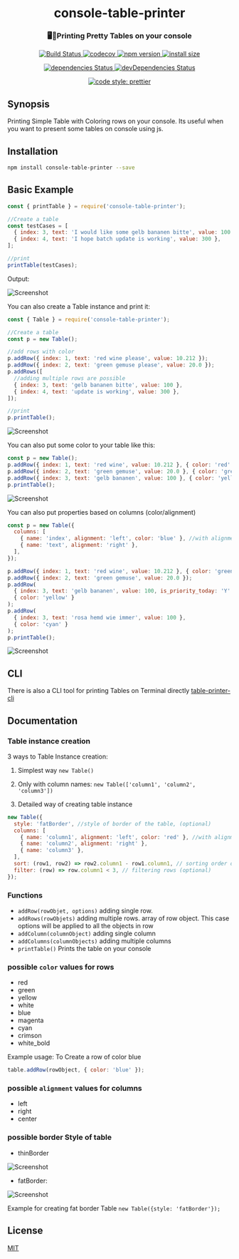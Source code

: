 <h1 align="center">console-table-printer</h1>
<h3 align="center">🖥️🍭Printing Pretty Tables on your console</h3>
<p align="center">
  <a href="https://travis-ci.org/ayonious/console-table-printer">
    <img alt="Build Status" src="https://travis-ci.org/ayonious/console-table-printer.svg?branch=master">
  </a>
  <a href="https://codecov.io/gh/ayonious/console-table-printer">
    <img alt="codecov" src="https://codecov.io/gh/ayonious/console-table-printer/branch/master/graph/badge.svg">
  </a>
  <a href="https://badge.fury.io/js/console-table-printer">
    <img alt="npm version" src="https://badge.fury.io/js/console-table-printer.svg">
  </a>
  <a href="https://packagephobia.now.sh/result?p=console-table-printer">
    <img alt="install size" src="https://packagephobia.now.sh/badge?p=console-table-printer@latest">
  </a>
</p>
<p align="center">
  <a href="https://david-dm.org/ayonious/console-table-printer">
    <img alt="dependencies Status" src="https://david-dm.org/ayonious/console-table-printer/status.svg">
  </a>
  <a href="https://david-dm.org/ayonious/console-table-printer?type=dev">
    <img alt="devDependencies Status" src="https://david-dm.org/ayonious/console-table-printer/dev-status.svg">
  </a>
</p>
<p align="center">
  <a href="https://github.com/prettier/prettier">
    <img alt="code style: prettier" src="https://img.shields.io/badge/code_style-prettier-ff69b4.svg?style=plastic">
  </a>
</p>

## Synopsis

Printing Simple Table with Coloring rows on your console. Its useful when you want to present some tables on console using js.

## Installation

```bash
npm install console-table-printer --save
```

## Basic Example

```javascript
const { printTable } = require('console-table-printer');

//Create a table
const testCases = [
  { index: 3, text: 'I would like some gelb bananen bitte', value: 100 },
  { index: 4, text: 'I hope batch update is working', value: 300 },
];

//print
printTable(testCases);
```

Output:

![Screenshot](https://cdn.jsdelivr.net/gh/ayonious/console-table-printer@master/static-resources/quick-print.png)

You can also create a Table instance and print it:

```javascript
const { Table } = require('console-table-printer');

//Create a table
const p = new Table();

//add rows with color
p.addRow({ index: 1, text: 'red wine please', value: 10.212 });
p.addRow({ index: 2, text: 'green gemuse please', value: 20.0 });
p.addRows([
  //adding multiple rows are possible
  { index: 3, text: 'gelb bananen bitte', value: 100 },
  { index: 4, text: 'update is working', value: 300 },
]);

//print
p.printTable();
```

![Screenshot](https://cdn.jsdelivr.net/gh/ayonious/console-table-printer@master/static-resources/screenshot-simple.png)

You can also put some color to your table like this:

```javascript
const p = new Table();
p.addRow({ index: 1, text: 'red wine', value: 10.212 }, { color: 'red' });
p.addRow({ index: 2, text: 'green gemuse', value: 20.0 }, { color: 'green' });
p.addRow({ index: 3, text: 'gelb bananen', value: 100 }, { color: 'yellow' });
p.printTable();
```

![Screenshot](https://cdn.jsdelivr.net/gh/ayonious/console-table-printer@master/static-resources/screenshot-colored.png)

You can also put properties based on columns (color/alignment)

```javascript
const p = new Table({
  columns: [
    { name: 'index', alignment: 'left', color: 'blue' }, //with alignment and color
    { name: 'text', alignment: 'right' },
  ],
});

p.addRow({ index: 1, text: 'red wine', value: 10.212 }, { color: 'green' });
p.addRow({ index: 2, text: 'green gemuse', value: 20.0 });
p.addRow(
  { index: 3, text: 'gelb bananen', value: 100, is_priority_today: 'Y' },
  { color: 'yellow' }
);
p.addRow(
  { index: 3, text: 'rosa hemd wie immer', value: 100 },
  { color: 'cyan' }
);
p.printTable();
```

![Screenshot](https://cdn.jsdelivr.net/gh/ayonious/console-table-printer@master/static-resources/screenshot-thin-border-column-props.2.png)

## CLI

There is also a CLI tool for printing Tables on Terminal directly [table-printer-cli](https://www.npmjs.com/package/table-printer-cli)

## Documentation

### Table instance creation

3 ways to Table Instance creation:

1. Simplest way `new Table()`

2. Only with column names: `new Table(['column1', 'column2', 'column3'])`

3. Detailed way of creating table instance

```javascript
new Table({
  style: 'fatBorder', //style of border of the table, (optional)
  columns: [
    { name: 'column1', alignment: 'left', color: 'red' }, //with alignment and color
    { name: 'column2', alignment: 'right' },
    { name: 'column3' },
  ],
  sort: (row1, row2) => row2.column1 - row1.column1, // sorting order of rows (optional), this is normal js sort function for Array.sort
  filter: (row) => row.column1 < 3, // filtering rows (optional)
});
```

### Functions

- `addRow(rowObjet, options)` adding single row.
- `addRows(rowObjets)` adding multiple rows. array of row object. This case options will be applied to all the objects in row
- `addColumn(columnObject)` adding single column
- `addColumns(columnObjects)` adding multiple columns
- `printTable()` Prints the table on your console

### possible `color` values for rows

- red
- green
- yellow
- white
- blue
- magenta
- cyan
- crimson
- white_bold

Example usage: To Create a row of color blue

```js
table.addRow(rowObject, { color: 'blue' });
```

### possible `alignment` values for columns

- left
- right
- center

### possible border Style of table

- thinBorder

![Screenshot](https://cdn.jsdelivr.net/gh/ayonious/console-table-printer@master/static-resources/screenshot-thin-border.png)

- fatBorder:

![Screenshot](https://cdn.jsdelivr.net/gh/ayonious/console-table-printer@master/static-resources/screenshot-fat-border.png)

Example for creating fat border Table `new Table({style: 'fatBorder'});`

## License

[MIT](https://github.com/ayonious/console-table-printer/blob/master/LICENSE)
